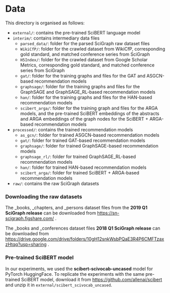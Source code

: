 # Data

This directory is organised as follows:
 - `external/`: contains the pre-trained SciBERT language model
 - `interim/`: contains intermediary data files
	- `parsed_data/`: folder for the parsed SciGraph raw dataset files
	- `WikiCfP/`: folder for the crawled dataset from WikiCfP, corresponding gold standard, and matched conference series from SciGraph
	- `H5Index/`: folder for the crawled dataset from Google Scholar Metrics, corresponding gold standard, and matched conference series from SciGraph 
	- `gat/`: folder for the training graphs and files for the GAT and ASGCN-based recommendation models
	- `graphsage/`: folder for the training graphs and files for the GraphSAGE and GraphSAGE_RL-based recommendation models
	- `han/`: folder for the training graphs and files for the HAN-based recommendation models
	- `scibert_arga/`: folder for the training graph and files for the ARGA models, and the pre-trained SciBERT embeddings of the abstracts and ARGA embeddings of the graph nodes for the SciBERT + ARGA-based recommendation models
 - `processed/`: contains the trained recommendation models
	- `as_gcn/`: folder for trained ASGCN-based recommendation models
	- `gat/`: folder for trained GAT-based recommendation models
	- `graphsage/`: folder for trained GraphSAGE-based recommendation models
	- `graphsage_rl/`: folder for trained GraphSAGE_RL-based recommendation models
	- `han/`: folder for trained HAN-based recommendation models
	- `scibert_arga/`:	folder for trained SciBERT + ARGA-based recommendation models
 - `raw/`: contains the raw SciGraph datasets
 
### Downloading the raw datasets

The _books, _chapters, and _persons dataset files from the **2019 Q1 SciGraph release** can be downloaded from https://sn-scigraph.figshare.com/ .

The _books and _conferences dataset files **2018 Q1 SciGraph release** can be downloaded from https://drive.google.com/drive/folders/10gH12snkWsbPQaE3R4P6CMFTzaxzHtqq?usp=sharing .

### Pre-trained SciBERT model

In our experiments, we used the **scibert-scivocab-uncased** model for PyTorch HuggingFace.
To replicate the experiments with the same pre-trained SciBERT model, download it from https://github.com/allenai/scibert and unzip it in `external/scibert_scivocab_uncased`.